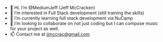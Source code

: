 - 👋 Hi, I’m @MediumJeff (Jeff McCracken)
- 👀 I’m interested in Full Stack development (still training the skills)
- 🌱 I’m currently learning full stack development via NuCamp
- 💞️ I’m looking to collaborate on not just coding but I can compose music for your project as well.
- 📫 Contact me at jjmccrac@gmail.com


